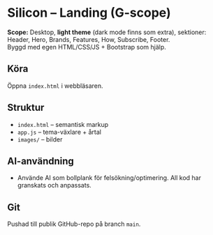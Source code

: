 
# Silicon – Landing (G-scope)

**Scope:** Desktop, **light theme** (dark mode finns som extra), sektioner: Header, Hero, Brands, Features, How, Subscribe, Footer.  
Byggd med egen HTML/CSS/JS + Bootstrap som hjälp.

## Köra
Öppna `index.html` i webbläsaren.

## Struktur
- `index.html` – semantisk markup
- `app.js` – tema-växlare + årtal
- `images/` – bilder

## AI-användning
- Använde AI som bollplank för felsökning/optimering. All kod har granskats och anpassats.

## Git
Pushad till publik GitHub-repo på branch `main`.
